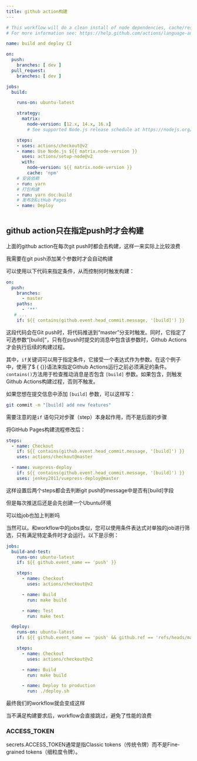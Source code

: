 ```yaml
---
title: github action构建
---
```





```yaml
# This workflow will do a clean install of node dependencies, cache/restore them, build the source code and run tests across different versions of node
# For more information see: https://help.github.com/actions/language-and-framework-guides/using-nodejs-with-github-actions

name: build and deploy CI

on:
  push:
    branches: [ dev ]
  pull_request:
    branches: [ dev ]

jobs:
  build:

    runs-on: ubuntu-latest

    strategy:
      matrix:
        node-version: [12.x, 14.x, 16.x]
        # See supported Node.js release schedule at https://nodejs.org/en/about/releases/

    steps:
    - uses: actions/checkout@v2
    - name: Use Node.js ${{ matrix.node-version }}
      uses: actions/setup-node@v2
      with:
        node-version: ${{ matrix.node-version }}
        cache: 'npm'
    # 安装依赖
    - run: yarn
    # 打包构建
    - run: yarn doc:build
    # 发布到GitHub Pages
    - name: Deploy
      

```



## github action只在指定push时才会构建

上面的github action在每次git push时都会去构建，这样一来实际上比较浪费

我需要在git push添加某个参数时才会自动构建

可以使用以下代码来指定条件，从而控制何时触发构建：

```yaml
on:
  push:
    branches:
      - master
    paths:
      - '**'
   # ...
    if: ${{ contains(github.event.head_commit.message, '[build]') }}
```

这段代码会在Git push时，将代码推送到“master”分支时触发。同时，它指定了可选参数“[build]”，只有在push时提交的消息中包含该参数时，Github Actions才会执行后续的构建过程。

其中，`if`关键词可以用于指定条件，它接受一个表达式作为参数。在这个例子中，使用了$ { {}}语法来指定Github Actions运行之前必须满足的条件。`contains()`方法用于检查推动消息是否包含 `[build]` 参数。如果包含，则触发Github Actions构建过程，否则不触发。

如果您想在提交信息中添加 `[build]` 参数，可以这样写：

```sh
git commit -m "[build] add new features"
```

需要注意的是`if` 语句只对步骤（step）本身起作用，而不是后面的步骤

将GitHub Pages构建流程修改后：

```yml
steps:
  - name: Checkout
    if: ${{ contains(github.event.head_commit.message, '[build]') }}
    uses: actions/checkout@master

  - name: vuepress-deploy
    if: ${{ contains(github.event.head_commit.message, '[build]') }}
    uses: jenkey2011/vuepress-deploy@master
```

这样设置后两个steps都会去判断git push的message中是否有[build]字段

但是每次推送后还是会先创建一个Ubuntu环境

可以给job也加上判断吗

当然可以。和workflow中的jobs类似，您可以使用条件表达式对单独的job进行筛选，只有满足特定条件时才会运行。以下是示例：

```yml
jobs:
  build-and-test:
    runs-on: ubuntu-latest
    if: ${{ github.event_name == 'push' }}

    steps:
      - name: Checkout
        uses: actions/checkout@v2

      - name: Build
        run: make build

      - name: Test
        run: make test

  deploy:
    runs-on: ubuntu-latest
    if: ${{ github.event_name == 'push' && github.ref == 'refs/heads/main' }}

    steps:
      - name: Checkout
        uses: actions/checkout@v2

      - name: Build
        run: make build

      - name: Deploy to production
        run: ./deploy.sh
```



最终我们的workflow就会变成这样

当不满足构建要求后，workflow会直接跳过，避免了性能的浪费



### ACCESS_TOKEN

secrets.ACCESS_TOKEN通常是指Classic tokens（传统令牌）而不是Fine-grained tokens（细粒度令牌）。
